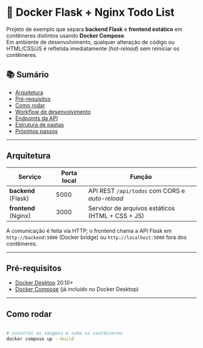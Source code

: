 # 📝 Docker Flask + Nginx Todo List

Projeto de exemplo que separa **backend Flask** e **frontend estático** em contêineres distintos usando **Docker Compose**.  
Em ambiente de desenvolvimento, qualquer alteração de código ou HTML/CSS/JS é refletida imediatamente (_hot-reload_) sem reiniciar os contêineres.

## 📚 Sumário

- [Arquitetura](#arquitetura)
- [Pré-requisitos](#pré-requisitos)
- [Como rodar](#como-rodar)
- [Workflow de desenvolvimento](#workflow-de-desenvolvimento)
- [Endpoints da API](#endpoints-da-api)
- [Estrutura de pastas](#estrutura-de-pastas)
- [Próximos passos](#próximos-passos)

---

## Arquitetura

| Serviço   | Porta local | Função                               |
|-----------|-------------|--------------------------------------|
| **backend** (Flask) | 5000 | API REST `/api/todos` com CORS e *auto-reload* |
| **frontend** (Nginx) | 3000 | Servidor de arquivos estáticos (HTML + CSS + JS) |

A comunicação é feita via HTTP; o frontend chama a API Flask em `http://backend:5000` (Docker bridge) ou `http://localhost:5000` fora dos contêineres.

---

## Pré-requisitos

- [Docker Desktop](https://www.docker.com/) 20.10+  
- [Docker Compose](https://docs.docker.com/compose/) (já incluído no Docker Desktop)

---

## Como rodar

```bash

# constrói as imagens e sobe os contêineres
docker compose up --build
